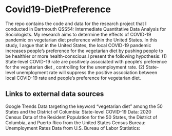# Covid19-DietPreference
The repo contains the code and data for the research project that I conducted in Dartmouth QSS54: Intermediate Quantitative Data Analysis for Sociologists. My research aims to determine the effects of COVID-19 pandemic on vegetarian diet preference within the United States. In this study, I argue that in the United States, the local COVID-19 pandemic increases people’s preference for the vegetarian diet by pushing people to be healthier or more health-conscious.I present the following hypothesis:
(1) State-level COVID-19 rate are positively associated with people’s preference for the vegetarian diet , controlling for the unemployment rate.
(2) State-level unemployment rate will suppress the positive association between local COVID-19 rate and people’s preference for vegetarian diet.
## Links to external data sources
Google Trends Data targeting the keyword “vegetarian diet” among the 50 States and the District of Columbia:
State-level COVID-19 Data:
2020 Census Data of the Resident Population for the 50 States, the District of Columbia, and Puerto Rico from the United States Census Bureau:
Unemployment Rates Data from U.S. Bureau of Labor Statistics:

